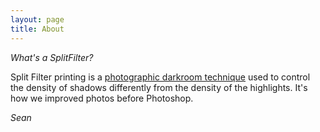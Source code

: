 ```yaml
---
layout: page
title: About
---
```


_What's a SplitFilter?_

Split Filter printing is a [photographic darkroom technique](https://en.wikipedia.org/wiki/Darkroom#:~:text=One%20method%20of%20photographic%20printing,to%20create%20a%20single%20print.) used to control the density of shadows differently from the density of the highlights. It's how we improved photos before Photoshop.

_Sean_
